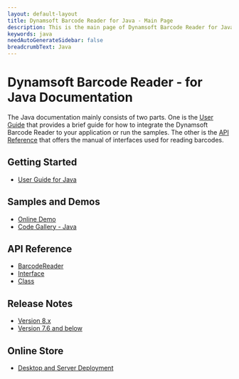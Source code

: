 ```yaml
---
layout: default-layout
title: Dynamsoft Barcode Reader for Java - Main Page
description: This is the main page of Dynamsoft Barcode Reader for Java SDK.
keywords: java
needAutoGenerateSidebar: false
breadcrumbText: Java
---
```



# Dynamsoft Barcode Reader - for Java Documentation

The Java documentation mainly consists of two parts. One is the [User Guide](#getting-started) that provides a brief guide for how to integrate the Dynamsoft Barcode Reader to your application or run the samples. The other is the [API Reference](#api-reference) that offers the manual of interfaces used for reading barcodes.



## Getting Started
- [User Guide for Java](user-guide.md)

## Samples and Demos

- <a href="https://demo.dynamsoft.com/barcode-reader/" target="_blank">Online Demo</a>
- <a href="https://www.dynamsoft.com/Downloads/Dynamic-Barcode-Reader-Sample-Download.aspx?Tag=java" target="_blank">Code Gallery - Java</a>

## API Reference
- [BarcodeReader](api-reference/#barcodereader-methods)
- [Interface](api-reference/#interface)
- [Class](api-reference/#classes)

## Release Notes
- [Version 8.x](release-notes/java-8.md)
- [Version 7.6 and below](release-notes/java-7.md)

## Online Store
- <a href="https://www.dynamsoft.com/store/dynamsoft-barcode-reader/" target="_blank">Desktop and Server Deployment</a>


